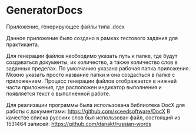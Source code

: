 # GeneratorDocs
Приложение, генерирующее файлы типа .docx

Данное приложение было создано в рамках тестового задания для практиканта.

Для генерации файлов необходимо указать путь к папке, где будут создаваться документы, их количество, а также количество слов в заданных пределах.
По умолчанию указана рабочая папка приложения. Можно указать просто название папки и она создасться в папке с приложением.
Процесс генерации файлов отображается в нижней части приложения, где расположен индикатор выполнения и появляется текст о выполненной работе.

Для реализации программы была использована библиотека DocX для работы с документами: https://github.com/xceedsoftware/DocX
В качестве списка русских слов был использован файл, состоящий из 1531464 записей: https://github.com/danakt/russian-words
